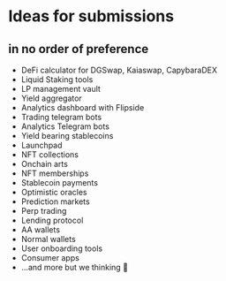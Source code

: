 # Ideas for submissions

## in no order of preference
- DeFi calculator for DGSwap, Kaiaswap, CapybaraDEX
- Liquid Staking tools
- LP management vault
- Yield aggregator
- Analytics dashboard with Flipside
- Trading telegram bots
- Analytics Telegram bots
- Yield bearing stablecoins
- Launchpad
- NFT collections
- Onchain arts
- NFT memberships
- Stablecoin payments
- Optimistic oracles
- Prediction markets
- Perp trading
- Lending protocol
- AA wallets
- Normal wallets
- User onboarding tools
- Consumer apps
- ...and more but we thinking 🤔